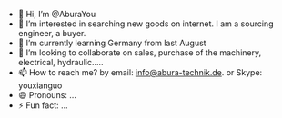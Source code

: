 - 👋 Hi, I’m @AburaYou
- 👀 I’m interested in searching new goods on internet. I am a sourcing engineer, a buyer.
- 🌱 I’m currently learning Germany from last August
- 💞️ I’m looking to collaborate on sales, purchase of the machinery, electrical, hydraulic.....
- 📫 How to reach me? by email: info@abura-technik.de. or Skype: youxianguo
- 😄 Pronouns: ...
- ⚡ Fun fact: ...

<!---
AburaYou/AburaYou is a ✨ special ✨ repository because its `README.md` (this file) appears on your GitHub profile.
You can click the Preview link to take a look at your changes.
--->
